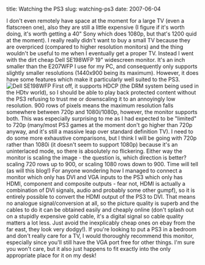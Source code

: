 title: Watching the PS3
slug: watching-ps3
date: 2007-06-04


I don't even remotely have space at the moment for a large TV (even a flatscreen one), also they are still a little expensive (I figure if it's worth doing, it's worth getting a 40" Sony which does 1080p, but that's 1200 quid at the moment).
I really really didn't want to buy a small TV because they are overpriced (compared to higher resolution monitors) and the thing wouldn't be useful to me when I eventually get a proper TV.
Instead I went with the dirt cheap Dell SE198WFP 19" widescreen monitor. It's an inch smaller than the E207WFP I use for my PC, and consequently only supports slightly smaller resolutions (1440x900 being its maximum). However, it does have some features which make it particularly well suited to the PS3.
![Dell SE198WFP](http://www.tenshu.net/wp-content/uploads/2007/06/littledell.png)
First off, it supports HDCP (the DRM system being used in the HDtv world), so I should be able to play back protected content without the PS3 refusing to trust me or downscaling it to an annoyingly low resolution.
900 rows of pixels means the maximum resolution falls somewhere between 720p and 1080i/1080p, however, the monitor supports both. This was especially surprising to me as I had expected to be "limited" to 720p (many/most PS3 games at the moment don't go higher than 720p anyway, and it's still a massive leap over standard definition TV). I need to do some more exhaustive comparisons, but I think I will be going with 720p rather than 1080i (it doesn't seem to support 1080p) because it's an uninterlaced mode, so there is absolutely no flickering. Either way the monitor is scaling the image - the question is, which direction is better? scaling 720 rows up to 900, or scaling 1080 rows down to 900. Time will tell (as will this blog!)
For anyone wondering how I managed to connect a monitor which only has DVI and VGA inputs to the PS3 which only has HDMI, component and composite outputs - fear not, HDMI is actually a combination of DVI signals, audio and probably some other gumpf), so it is entirely possible to convert the HDMI output of the PS3 to DVI. That means no analogue signal/conversion at all, so the picture quality is superb and the cables to do it can be obtained easily and cheaply online (don't splash out on a stupidly expensive gold cable, it's a digital signal so cable quality matters a lot less. Just avoid the inexplicably cheap ones on ebay from the far east, they look very dodgy!).
If you're looking to put a PS3 in a bedroom and don't really care for a TV, I would thoroughly recommend this monitor, especially since you'll still have the VGA port free for other things.
I'm sure you won't care, but it also just happens to fit exactly into the only appropriate place for it on my desk!
